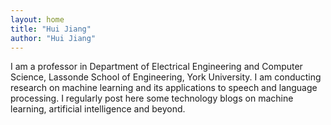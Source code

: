 ```yaml
---
layout: home
title: "Hui Jiang"
author: "Hui Jiang"
---
```


I am a professor in Department of Electrical Engineering and Computer Science, Lassonde School of Engineering, York University. I am conducting research on machine learning and its applications to speech and language processing. I regularly post here some technology blogs on machine learning, artificial intelligence and beyond. 
